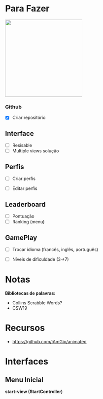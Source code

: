 # Para Fazer

<img src="https://www.videogameschronicle.com/files/2022/01/wordle-d.jpg" width="250">

### Github

- [x] Criar repositório

## Interface

- [ ] Resisable
- [ ] Multiple views solução

## Perfis

- [ ] Criar perfis

- [ ] Editar perfis

## Leaderboard

- [ ] Pontuação
- [ ] Ranking (menu)

## GamePlay

- [ ] Trocar idioma (francês, inglês, português)
- [ ] Níveis de dificuldade (3->7)


# Notas

**Bibliotecas de palavras:**
- Collins Scrabble Words?
- CSW19

# Recursos

- https://github.com/iAmGio/animated

# Interfaces

## Menu Inicial

**start-view (StartController)**

